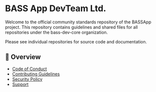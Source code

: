 # BASS App DevTeam Ltd.

Welcome to the official community standards repository of the BASSApp project. This repository contains guidelines and shared files for all repositories under the bass-dev-core organization.

Please see individual repositories for source code and documentation.

## 📄 Overview

- [Code of Conduct](CODE_OF_CONDUCT.md)
- [Contributing Guidelines](.github/CONTRIBUTING.md)
- [Security Policy](.github/SECURITY.md)
- [Support](.github/SUPPORT.md)
